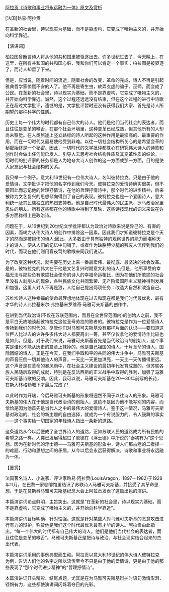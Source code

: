 [阿拉贡《诗歌和事业将永远融为一体》原文及赏析](https://www.vrrw.net/wx/14719.html)

[法国]路易·阿拉贡

在革新的社会里，诗以现实为基础，而不是靠虚构，它变成了唯物主义的，并开始向科学靠近。

【演讲词】

柏拉图曾断言诗人将从他的共和国里被驱逐出去。许多世纪过去了，今天晚上，在这里，在所有共和国的共和国心脏，我和你们可以肯定一个事实：柏拉图是被驱逐了，而诗人却留了下来。

但是，应当说，随着时间的流逝，随着社会的改变，革命的完成，诗人不再是引起雅典哲学家惊慌不安的人了。他不再是寄生虫，故弄玄虚的骗子、巫师，而变成了公民。在革新的社会里，诗以现实为基础，而不是靠虚构，它变成了唯物主义的，并开始向科学靠近。诚然，这个过程还远远没有结束，但在这个过程的进行中诗歌正在超过文学批评，遗憾的是，文学批评暂时还没有获得我们大家、首先是诗人所期望的那种科学的性质。

历史上每一个伟大的时代都有自己伟大的诗人。他们是他们当代社会的表达者，而且往往是变革的喉舌，在那个社会环境里，这种变革已经成熟，但其他所有的人却尚未察觉。在人类旅途上竖立路标的诗人所起的这种作用是最崇高的、最重要的作用，而在一切时代又最易使他受到非难。以往一切社会结构所关心的是希望变革的秘密始终是一个秘密。因此，一切时代的文学批评都耽心在研究伟大诗人的诗歌和创作时会做出任何能启发人、引导人去思考社会结构性质及其变革性质的结论。一切时代的批评家的任务都是人为地夸大诗人创作的这一方面或那一方面，目的是使大家忘记与社会结构的关系。

我只举一个例子。意大利16世纪有一位伟大诗人，名叫彼特拉克。只是由于他的爱情诗，文学批评才把他的名字传到我们今天。彼特拉克的爱情诗确实很美，但不要因此而忘记他的哲理抒情诗，在他的哲理抒情诗中，那个时代的进步精神，后来被称为文艺复兴的思想倾向得到了自己的表现。彼特拉克也是一个爱国诗人，意大利统一及其民族独立的热烈支持者。他是自己时代最伟大的民主派、罗马政治家里恩佐的朋友。所有这些都在他的诗歌中得到了反映，这些诗按现代的词义来说在许多方面称得上是政治诗。

问题在于，从16世纪到20世纪文学批评都认为政治对诗歌来说是异己的、有害的因素，而竭力从伟大诗人的创作中排除这一因素。因此我们才知道彼特拉克是个天才的然而是被损伤的诗人;因此，大多数由于具有独特的观察世界的能力而堪称天才的诗人，便从人们的记忆中勾销了，或者作为缺胳膊少腿的残废人流传到我们的时代，而现在他们则用盲夜莺的歌喉来同我们说话。



为了改变这种状况，就需要在历史上来一番最宏伟、最彻底、最坚决的社会改革。是的，彼特拉克的伟大在于他是文艺复兴时期意大利的诗人;但是，他所享受的幸福无法与那些负有歌颂社会使命的诗人的幸福命运相比，因为在他们所歌颂的社会里没有人剥削人的现象，各种民族文化共同繁荣、无产阶级国际主义精神得到发展和加强，这里人对人不再是狼，人给自己提出两项任务：改造大自然和改造自己。

苏维埃诗人这种幸福的使命最理想地体现在过去和现在都是我们时代最优秀、最有才华的诗人弗拉基米尔·弗拉基米罗维奇·马雅可夫斯基的创作中。

在讲到当代政治诗(不仅在苏联范围内，而且在全世界范围内)的创始人之前，我不是平白无故地谈起彼特拉克这位圣母劳拉的歌者的。彼特拉克是作为一位爱情诗人传扬到我们的时代的。尽管你们对马雅可夫斯基没有那样片面的认识——要知道这位巨人比过去的许许多多伟大诗人都要高出一筹，甚至仅仅拿他的爱情诗作比较也是如此。但是，对于我们来说，马雅可夫斯基首先是当代政治诗的创始人，这个事实是谁也不能从历史的篇章上抹掉的。他是自己祖国的诗人，十月革命的诗人，国际团结的诗人。正是在今天，在我们争取和平的共同的伟大斗争中，马雅可夫斯基的声音压倒一切其他诗人的声音，一天比一天更加洪亮，一天比一天传播得更远。这个声音是在革命的暴风雨中，在社会主义建设的最初年代发育成熟的，但苏联各族人民随后取得的成就，特别是在反法西斯的正义战争中取得的胜利，加强了马雅可夫斯基诗歌的反响。因此，我可以说，马雅可夫斯基在20—30年前写的长诗，在斯大林格勒城下才最后完成了!

以此时作为开端，今后马雅可夫斯基的形象将迥然不同于以往诗人的形象。马雅可夫斯基的伟大在于他是当代政治诗的创始人，这绝不是因为他不能写别的内容，而恰恰是因为他首先是当代人之中的最伟大的爱情诗人。鉴于这一情况，马雅可夫斯基对政治的、社会的新主题的自由选择，就成为一个有说服力的、令人鼓舞的事实——这个事实给一切国家的年轻诗人指出一条新的道路。

这条道路从今以后便成了全世界诗人的道路，正如苏联人民的道路成为所有民族的希望之路一样。人类已发展得超过了歌德在《浮士德》中所说的“泰初有为”这个思想。因为在新时代的浮士德——马雅可夫斯基的形象中，诗人们那古老的二者择一的难题、行动和思想之间的矛盾，从今以后会永远获得解决，诗歌和事业将永远融为一体。

【鉴赏】

法国著名诗人、小说家、评论家路易·阿拉贡(LouisAragon，1897—1982)于1928年11月，在巴黎一家咖啡馆里结识了苏联诗人马雅可夫斯基，并接受了其革命思想，于是在莫斯科马雅可夫斯基纪念大会上阿拉贡发表了这篇出色的演讲。

本篇演讲词论点鲜明，主旨突出。这就是“在革新的社会里，诗以现实为基础，而不是靠虚构，它变成了唯物主义的，并开始向科学靠近”。

本篇演讲词目标明确、针对性强。这就是针对某些人对马雅可夫斯基的恶意攻击进行有力的辩护，称赞他是我们这个时代最优秀最有才华的诗人。阿拉贡由此指出，“每一个伟大的时代都有自己伟大的诗人。他们是他们当代社会的表达者，而且往往是变革的喉舌”。马雅可夫斯基正是把诗与政治、与社会现实结合起来的杰出代表。

本篇演讲词采用的事例典型而生动。阿拉贡以意大利16世纪的伟大诗人彼特拉克为例，告诉人们他的名字之所以流传至今不只是由于他的爱情诗，更是由于他的那些表现了“那个时代进步精神”的“哲理抒情诗”。

本篇演讲词开头精彩、结尾点题，尤其是在为马雅可夫斯基辩护时语句激情澎湃、铿锵有力，这些都使演讲词闪烁着夺目的光彩。

